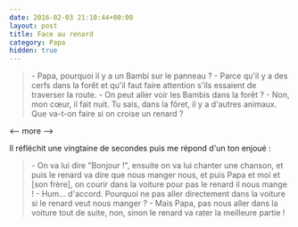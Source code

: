 ```yaml
---
date: 2016-02-03 21:10:44+00:00
layout: post
title: Face au renard
category: Papa
hidden: true
---
```


> \- Papa, pourquoi il y a un Bambi sur le panneau ?
> \- Parce qu'il y a des cerfs dans la forêt et qu'il faut faire attention s'ils essaient de traverser la route.
> \- On peut aller voir les Bambis dans la forêt ?
> \- Non, mon cœur, il fait nuit. Tu sais, dans la fôret, il y a d'autres animaux. Que va-t-on faire si on croise un renard ?

<-- more -->

Il réfléchit une vingtaine de secondes puis me répond d'un ton enjoué :

> \- On va lui dire "Bonjour !", ensuite on va lui chanter une chanson, et puis le renard va dire que nous manger nous, et puis Papa et moi et [son frère], on courir dans la voiture pour pas le renard il nous mange !
> \- Hum… d'accord. Pourquoi ne pas aller directement dans la voiture si le renard veut nous manger ?
> \- Mais Papa, pas nous aller dans la voiture tout de suite, non, sinon le renard va rater la meilleure partie !
